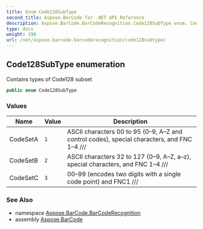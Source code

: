 ```yaml
---
title: Enum Code128SubType
second_title: Aspose.BarCode for .NET API Reference
description: Aspose.BarCode.BarCodeRecognition.Code128SubType enum. Contains types of Code128 subset
type: docs
weight: 190
url: /net/aspose.barcode.barcoderecognition/code128subtype/
---
```

## Code128SubType enumeration

Contains types of Code128 subset

```csharp
public enum Code128SubType
```

### Values

| Name | Value | Description |
| --- | --- | --- |
| CodeSetA | `1` | ASCII characters 00 to 95 (0–9, A–Z and control codes), special characters, and FNC 1–4 /// |
| CodeSetB | `2` | ASCII characters 32 to 127 (0–9, A–Z, a–z), special characters, and FNC 1–4 /// |
| CodeSetC | `3` | 00–99 (encodes two digits with a single code point) and FNC1 /// |

### See Also

* namespace [Aspose.BarCode.BarCodeRecognition](../../aspose.barcode.barcoderecognition/)
* assembly [Aspose.BarCode](../../)


